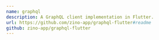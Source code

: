```yaml
---
name: graphql
description: A GraphQL client implementation in Flutter.
url: https://github.com/zino-app/graphql-flutter#readme
github: zino-app/graphql-flutter
---
```

